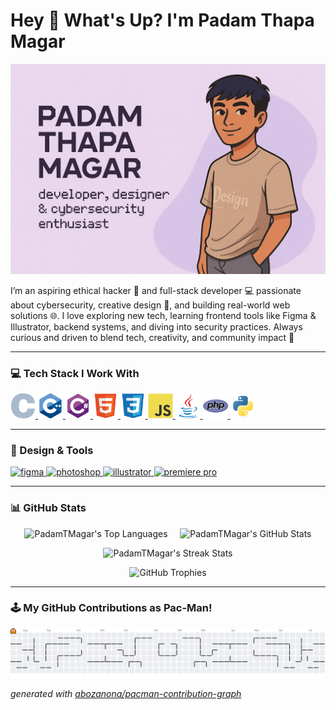 
<h1>Hey 👋 What's Up? I'm Padam Thapa Magar</h1>
<p align="center">
  <img src="https://raw.githubusercontent.com/PadamTMagar/PadamTMagar/main/banner.png" alt="Padam Thapa Magar Banner" />
</p>


<p>
  I’m an aspiring ethical hacker 🔐 and full-stack developer 💻 passionate about cybersecurity, creative design 🎨, and building real-world web solutions 🌐. I love exploring new tech, learning frontend tools like Figma & Illustrator, backend systems, and diving into security practices. Always curious and driven to blend tech, creativity, and community impact 🚀
</p>
<!--
<table width="100%" style="border:none;">
<tr>
<td style="border:none;">

### Find me around the web 🌎

- Learning in public on [Twitch](https://www.twitch.tv/yourusername) 📹 ✍🏾  
- Tinkering with interactions on [CodePen](https://codepen.io/yourusername) 🏓  
- Sharing updates on [LinkedIn](https://www.linkedin.com/in/yourprofile) 💼

</td>
<td width="160" align="right" valign="top" style="border:none;">

<img src="https://github.com/PadamTMagar/PadamTMagar/blob/main/hacking.gif" alt="Hacking Banner" width="140" />

</td>
</tr>
</table>
-->

---

### 💻 Tech Stack I Work With

<p > 
  <a href="https://www.cprogramming.com/" target="_blank" rel="noreferrer"> 
    <img src="https://raw.githubusercontent.com/devicons/devicon/master/icons/c/c-original.svg" alt="c" width="40" height="40"/> 
  </a> 
  <a href="https://www.w3schools.com/cpp/" target="_blank" rel="noreferrer"> 
    <img src="https://raw.githubusercontent.com/devicons/devicon/master/icons/cplusplus/cplusplus-original.svg" alt="cplusplus" width="40" height="40"/> 
  </a> 
  <a href="https://www.w3schools.com/cs/" target="_blank" rel="noreferrer"> 
    <img src="https://raw.githubusercontent.com/devicons/devicon/master/icons/csharp/csharp-original.svg" alt="csharp" width="40" height="40"/> 
  </a> 
  <a href="https://www.w3schools.com/html/" target="_blank" rel="noreferrer"> 
    <img src="https://raw.githubusercontent.com/devicons/devicon/master/icons/html5/html5-original.svg" alt="html5" width="40" height="40"/> 
  </a> 
  <a href="https://www.w3schools.com/css/" target="_blank" rel="noreferrer"> 
    <img src="https://raw.githubusercontent.com/devicons/devicon/master/icons/css3/css3-original.svg" alt="css3" width="40" height="40"/> 
  </a> 
  <a href="https://developer.mozilla.org/en-US/docs/Web/JavaScript" target="_blank" rel="noreferrer"> 
    <img src="https://raw.githubusercontent.com/devicons/devicon/master/icons/javascript/javascript-original.svg" alt="javascript" width="40" height="40"/> 
  </a> 
  <a href="https://www.java.com" target="_blank" rel="noreferrer"> 
    <img src="https://raw.githubusercontent.com/devicons/devicon/master/icons/java/java-original.svg" alt="java" width="40" height="40"/> 
  </a> 
  <a href="https://www.php.net" target="_blank" rel="noreferrer"> 
    <img src="https://raw.githubusercontent.com/devicons/devicon/master/icons/php/php-original.svg" alt="php" width="40" height="40"/> 
  </a> 
  <a href="https://www.python.org" target="_blank" rel="noreferrer"> 
    <img src="https://raw.githubusercontent.com/devicons/devicon/master/icons/python/python-original.svg" alt="python" width="40" height="40"/> 
  </a> 
</p>

---

### 🎨 Design & Tools

<p >
  <a href="https://www.figma.com/" target="_blank" rel="noreferrer"> 
    <img src="https://www.vectorlogo.zone/logos/figma/figma-icon.svg" alt="figma" width="40" height="40"/> 
  </a>
  <a href="https://www.adobe.com/in/products/photoshop.html" target="_blank" rel="noreferrer">
    <img src="https://cdn.jsdelivr.net/gh/devicons/devicon/icons/photoshop/photoshop-plain.svg" alt="photoshop" width="40" height="40" />
  </a>
  <a href="https://www.adobe.com/in/products/illustrator.html" target="_blank" rel="noreferrer">
    <img src="https://cdn.jsdelivr.net/gh/devicons/devicon/icons/illustrator/illustrator-plain.svg" alt="illustrator" width="40" height="40" />
  </a>
  <a href="https://www.adobe.com/products/premiere.html" target="_blank" rel="noreferrer">
  <img src="https://cdn.jsdelivr.net/gh/devicons/devicon/icons/premierepro/premierepro-original.svg" alt="premiere pro" width="40" height="40" />
  </a>

</p>

---

### 📊 GitHub Stats

<div align="center">
  <img src="https://github-readme-stats.vercel.app/api/top-langs?username=PadamTMagar&show_icons=true&locale=en&layout=compact" alt="PadamTMagar's Top Languages" />
  &nbsp;&nbsp;&nbsp;
  <img src="https://github-readme-stats.vercel.app/api?username=PadamTMagar&show_icons=true&locale=en" alt="PadamTMagar's GitHub Stats" />
</div>


<p align="center">
  <img src="https://github-readme-streak-stats.herokuapp.com/?user=PadamTMagar&" alt="PadamTMagar's Streak Stats" />
</p>

<p align="center">  
  <img src="https://github-profile-trophy.vercel.app/?username=PadamTMagar&theme=dracula&row=1&no-frame=true" alt="GitHub Trophies" />
</p>

---

### 🕹️ My GitHub Contributions as Pac-Man!

<picture>
  <source media="(prefers-color-scheme: dark)" srcset="https://raw.githubusercontent.com/PadamTMagar/PadamTMagar/output/pacman-contribution-graph-dark.svg">
  <source media="(prefers-color-scheme: light)" srcset="https://raw.githubusercontent.com/PadamTMagar/PadamTMagar/output/pacman-contribution-graph.svg">
  <img alt="pacman contribution graph" src="https://raw.githubusercontent.com/PadamTMagar/PadamTMagar/output/pacman-contribution-graph.svg">
</picture>

_generated with [abozanona/pacman-contribution-graph](https://abozanona.github.io/pacman-contribution-graph/)_
